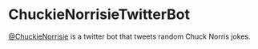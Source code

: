 # ChuckieNorrisieTwitterBot
[@ChuckieNorrisie](https://twitter.com/ChuckieNorrisie) is a twitter bot that tweets random Chuck Norris jokes.
